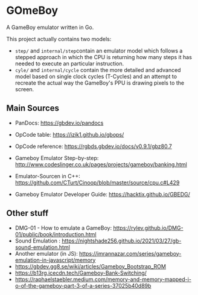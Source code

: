 # GOmeBoy

A GameBoy emulator written in Go.

This project actually contains two models:

- `step/` and `internal/step`contain an emulator model which follows a stepped approach in which the CPU is returning
  how many steps it has needed to execute an particular instruction.
- `cyle/` and `internal/cycle` contain the more detailed and advanced model based on single clock cycles (T-Cycles) and
  an attempt to recreate the actual way the GameBoy's PPU is drawing pixels to the screen.

## Main Sources

- PanDocs: https://gbdev.io/pandocs
- OpCode table: https://izik1.github.io/gbops/
- OpCode reference: https://rgbds.gbdev.io/docs/v0.9.1/gbz80.7
- Gameboy Emulator Step-by-step: http://www.codeslinger.co.uk/pages/projects/gameboy/banking.html

- Emulator-Sourcen in C++: https://github.com/CTurt/Cinoop/blob/master/source/cpu.c#L429
- Gameboy Emulator Developer Guide: https://hacktix.github.io/GBEDG/

## Other stuff

- DMG-01 - How to emulate a GameBoy: https://rylev.github.io/DMG-01/public/book/introduction.html
- Sound Emulation : https://nightshade256.github.io/2021/03/27/gb-sound-emulation.html
- Another emulator (in JS): https://imrannazar.com/series/gameboy-emulation-in-javascript/memory
- https://gbdev.gg8.se/wiki/articles/Gameboy_Bootstrap_ROM
- https://b13rg.icecdn.tech/Gameboy-Bank-Switching/
- https://raphaelstaebler.medium.com/memory-and-memory-mapped-i-o-of-the-gameboy-part-3-of-a-series-37025b40d89b

